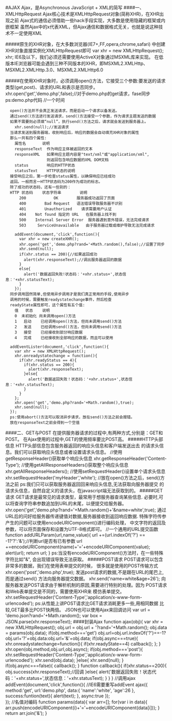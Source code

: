 #AJAX
    Ajax，是Asynchronous JavaScript + XML的简写
####一、XMLHttpRequest
    Ajax核心技术是XMLHttpRequest对象(简称XHR)，在XHR出现之前
    Ajax式的通信必须借助一些hack手段实现，大多数是使用隐藏的框架或内嵌框架
    虽然Ajax中的x代表XML，但Ajax通信和数据格式无关，也就是说这种技术不一定使用XML

#####原生的XHR对象，在大多数浏览器(IE7+,FF,opera,chrome,safari)
    中创建XHR对象直接实例化XMLHttpRequest即可
      var xhr = new XMLHttpRequest();
      xhr;
    IE6及以下，我们必须还需要使用ActiveX对象通过MSXML库来实现。
    在低版本IE浏览器可能会遇到三种不同版本的XHR，即MSXML2.XMLHttp、
    MSXML2.XMLHttp.3.0、MSXML2.XMLHttp6.0
      <!-- 后续补上 -->


#####在使用XHR对象时，必须调用open()方法，它接受三个参数:要发送的请求类型(get,post)、请求的URL和表示是否同步。
      xhr.open('get','demo.php',false);//对于demo.php的get请求，fase同步
      ps:demo.php代码
      <?php echo Date('Y-m-d H:i:s')?>//一个时间

      open()方法并不会真正发送请求，而是启动一个请求以备发送。
      通过send()方法进行发送请求，send()方法接受一个参数，作为请求主题发送的数据
      如果不需要则必须填“null”，执行send()方法之后，请求就会发送到服务器上。
        xhr.send(null);//发送请求
      当请求发送到服务器端，收到响应后，响应的数据会自动填充XHR对象的属性
      那么一共有四个属性:
        属性名       说明
        responseText  作为响应主体被返回的文本
        responseXML   如果响应主题内容是"text/xml"或"application/xml",
                      则返回包含响应数据的XML DOM文档
        status        响应的HTTP状态
        statusText    HTTP状态的说明
      接受响应之后，第一步检查status属性，以确保响应已经成功
      返回。一般而言一HTTP状态码为200作为成功的标志。
      除了成功的状态码，还有一些别的：
      HTTP 状态码    状态字符串        说明
          200            OK        服务器成功返回了页面
          400        Bad Request   语法错误导致服务器不识别
          401        Unauthorized    请求需要用户认证
          404    Not found 指定的 URL   在服务器上找不到
          500    Internal Server Error  服务器遇到意外错误，无法完成请求
          503     ServiceUnavailable   由于服务器过载或维护导致无法完成请求

        addEvent(document,'click',function(){
          var xhr = new createXHR();
          xhr.open('get','demo.php?rand='+Math.random(),false);//设置了同步
          xhr.send(null);
          if(xhr.status == 200){//如果返回成功
            alert(xhr.responseText);//调出服务器返回的数据
          }  
          else{
            alert('数据返回失败!状态码：'+xhr.status+',状态信息：'+xhr.statusText);
          }
        });
      同步调用固然简单,但使用异步调用才是我们真正常用的手段,使用异步
      调用的时候，需要触发readystatechange事件，然后检查
      readyState属性即可，这个属性有五个值:
        值   状态    说明
        0  未初始化 尚未调用open()方法
        1   启动    已经调用open()方法，但尚未调用send()方法
        2   发送    已经调用send()方法，但尚未调用send()方法
        3   接受    已经接收到部分响应数据
        4   完成    已经接收到全部响应的数据，而且可以使用

      addEventLister(document,'click',function(){
        var xhr = new XMLHttpRequest();
        xhr.onreadystatechange = function(){
          if(xhr.readyStatus == 4){
            if(xhr.status == 200){
              alert(xhr.responseText);
            }else{
              alert('数据返回失败！状态码：'+xhr.status+',状态信息：'+xhr.statusText);
            }
          }
        };
        xhr.open('get','demo.php?rand='+Math.random(),true);
        xhr.send(null);  
      });
      ps:使用abort()方法可以取消异步请求，放在send()方法之前会报错。
      放在responseText之前会得到一个空值
####二、GET与POST
    在提供服务器请求的过程中,有两种方式,分别是：GET和POST。
    在Ajax使用的过程中,GET的使用频率要比POST高。
#####HTTP头部信息
    HTTP头部信息包含服务器返回的响应头信息和客户端发送出去
    的请求头信息。我们可以获取响应头信息或者设置请求头信息。
      //使用getResponseHeader()获取单个响应头信息
        xhr.getResponseHeader('Content-Type');
      //使用getAllResponseHeaders()获取整个响应头信息
        xhr.getAllResponseHeaders();
      //使用setRequestHeader()设置单个请求头信息
        xhr.setRequestHeader('myHeader','white');
        //放在open()方法之后，send()方法之前
    ps:我们只可以获取服务器返回回来响应头信息,无法获取向服务器提交
    的请求头信息，自然自定义的请求头，在javascript端无法获取到的。
#####GET请求
    GET请求是最常见的请求类型，最常用于想服务器查询某些信息.
    必要时,可以将查询字符串参数追加到URL的末尾，以便提交给服务器。
      xhr.open('get','demo.php?rand='+Math.random()+'&name=white',true);
    通过URL后的问好给服务器传递键值对数据,服务器接收到返回响应数据.
    特殊字符传参产生的问题可以使用encodeURIComponent()进行编码处理，
    中文字符的返回及参数，可以将页面保存和设置为UTF-8格式即可。
      //一个通用的URL提交函数
      function addURLParam(url,name,value){
        url +=(url.indexOf('?') == -1?'?':'&');//判断url是否有已有参数
        url +=encodeURIComponent(name)+'='+encodeURIComponent(value);
        alert(url);
        return url;
      }
    ps:当没有encodeURIComponent()方法时，在一些特殊字符比如"&",
    会出现错误导致无法获取。
#####POST请求
    POST请求可以包含非常多的数据，我们在使用表单提交的时候，
    很多就是使用的POST传输方式
      xhr.open('post','demo.php',true);
    发送post请求的数据,不是跟在URL的尾巴上,而是通过send()
    方法向服务器提交数据。
      xhr.send('name=white&age=26');
    向服务器发送POST请求由于解析机制的原因,需要进行特别的处理。因为
    POST请求和Web表单提交是不同的，需要使用XHR来
    模仿表单提交。
      xhr.setRequestHeader('Content-Type','application/x-www-form-urlencoded');
    ps:从性能上讲POST请求比GET请求消耗更多一些,用相同数据
    比较,GET最多比POST快两倍。
    JSON也可以使用Ajax来回调访问
      var url = 'demo.json?rand='+Math.random();
      var box = JSON.parse(xhr.responseText);
####封装Ajax
    function ajax(obj){
      var xhr = new XMLHttpRequest();
      obj.url = obj.url + '?rand='+Math.random();
      obj.data = params(obj.data);
      if(obj.method==='get') obj.url=obj.url.indexOf('?')==-1?obj.url+'?'+obj.data:obj.url+'&'+obj.data;
      if(obj.async===true){
        xhr.onreadystatechange=function(){
          if(xhr.readyState==4) callback();
        };
      }
      xhr.open(obj.method,obj.url,obj.async);
      if(obj.method==='post'){
        xhr.setRequestHeader('Content-Type','application/x-www-form-urlencoded');
        xhr.send(obj.data);
      }else{
        xhr.send(null);
      }
      if(obj.async===false){
        callback();
      }
      function callback(){
        if(xhr.status==200){
          obj.success(xhr.responseText);//回调
        }else{
          alert('数据返回失败！状态代码：'+xhr.status+',状态信息：'+xhr.statusText);
        }
      }
    }
    //调用ajax
    addEvent(document,'click',function(){ //IE6需要重写addEvent
      ajax({
        method:'get',
        url:'demo.php',
        data:{
          'name':'white',
          'age':26
        },
        success:funtion(text){
          alert(text);
        },
        async:true
      });  
    });
    //名值对编码
    function params(data){
      var arr=[];
      for(var i in data){
        arr.push(encodeURIComponent(i)+'='+encodeURIComponent(data[i]));
      }
      return arr.join('&');
    }







